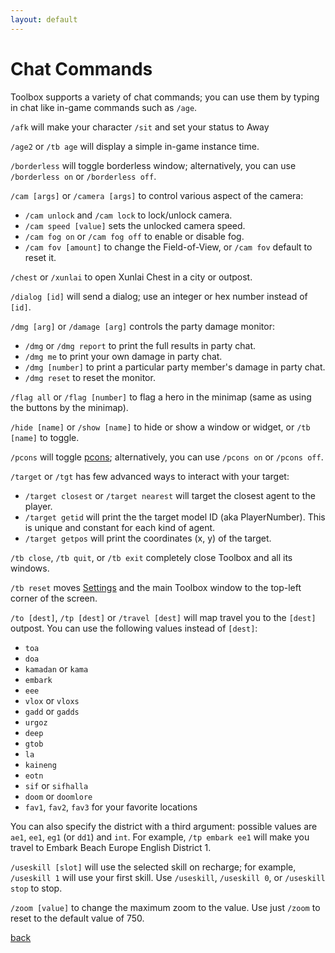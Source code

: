 ```yaml
---
layout: default
---
```


# Chat Commands

Toolbox supports a variety of chat commands; you can use them by typing in chat like in-game commands such as `/age`.

`/afk` will make your character `/sit` and set your status to Away

`/age2` or `/tb age` will display a simple in-game instance time.

`/borderless` will toggle borderless window; alternatively, you can use `/borderless on` or `/borderless off`.

`/cam [args]` or `/camera [args]` to control various aspect of the camera:
* `/cam unlock` and `/cam lock` to lock/unlock camera.
* `/cam speed [value]` sets the unlocked camera speed.
* `/cam fog on` or `/cam fog off` to enable or disable fog.
* `/cam fov [amount]` to change the Field-of-View, or `/cam fov` default to reset it.

`/chest` or `/xunlai` to open Xunlai Chest in a city or outpost.

`/dialog [id]` will send a dialog; use an integer or hex number instead of `[id]`.

`/dmg [arg]` or `/damage [arg]` controls the party damage monitor:
* `/dmg` or `/dmg report` to print the full results in party chat.
* `/dmg me` to print your own damage in party chat.
* `/dmg [number]` to print a particular party member's damage in party chat.
* `/dmg reset` to reset the monitor.

`/flag all` or `/flag [number]` to flag  a hero in the minimap (same as using the buttons by the minimap).

`/hide [name]` or `/show [name]` to hide or show a window or widget, or `/tb [name]` to toggle.

`/pcons` will toggle [pcons](pcons); alternatively, you can use `/pcons on` or `/pcons off`.

`/target` or `/tgt` has few advanced ways to interact with your target:
* `/target closest` or `/target nearest` will target the closest agent to the player.
* `/target getid` will print the the target model ID (aka PlayerNumber). This is unique and constant for each kind of agent.
* `/target getpos` will print the coordinates (x, y) of the target.

`/tb close`, `/tb quit`, or `/tb exit` completely close Toolbox and all its windows.

`/tb reset` moves [Settings](settings) and the main Toolbox window to the top-left corner of the screen.

`/to [dest]`, `/tp [dest]` or `/travel [dest]` will map travel you to the `[dest]` outpost. You can use the following values instead of `[dest]`:
* `toa`
* `doa`
* `kamadan` or `kama`
* `embark`
* `eee`
* `vlox` or `vloxs`
* `gadd` or `gadds`
* `urgoz`
* `deep`
* `gtob`
* `la`
* `kaineng`
* `eotn`
* `sif` or `sifhalla`
* `doom` or `doomlore`
* `fav1`, `fav2`, `fav3` for your favorite locations

You can also specify the district with a third argument: possible values are `ae1`, `ee1`, `eg1` (or `dd1`) and `int`. For example, `/tp embark ee1` will make you travel to Embark Beach Europe English District 1.

`/useskill [slot]` will use the selected skill on recharge; for example, `/useskill 1` will use your first skill. Use `/useskill`, `/useskill 0`, or `/useskill stop` to stop.

`/zoom [value]` to change the maximum zoom to the value. Use just `/zoom` to reset to the default value of 750.

[back](./)
